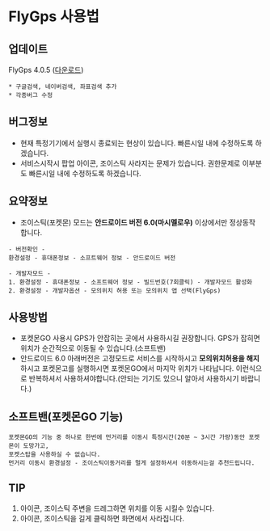 # FlyGps 사용법

## 업데이트
FlyGps 4.0.5 ([다운로드](https://github.com/SamBoKing/Secret/raw/master/FlyGps_4.0.5.apk))
```
* 구글검색, 네이버검색, 좌표검색 추가
* 각종버그 수정
```

## 버그정보
* 현재 특정기기에서 실행시 종료되는 현상이 있습니다. 빠른시일 내에 수정하도록 하겠습니다.
* 서비스시작시 팝업 아이콘, 조이스틱 사라지는 문제가 있습니다. 권한문제로 이부분도 빠른시일 내에 수정하도록 하겠습니다.

## 요약정보
* 조이스틱(포켓몬) 모드는 **안드로이드 버전 6.0(마시멜로우)** 이상에서만 정상동작 합니다.
```
- 버전확인 -
환경설정 - 휴대폰정보 - 소프트웨어 정보 - 안드로이드 버전

- 개발자모드 -
1. 환경설정 - 휴대폰정보 - 소프트웨어 정보 - 빌드번호(7회클릭) - 개발자모드 활성화
2. 환경설정 - 개발자옵션 - 모의위치 허용 또는 모의위치 앱 선택(FlyGps)
```

## 사용방법
* 포켓몬GO 사용시 GPS가 안잡히는 곳에서 사용하시길 권장합니다. GPS가 잡히면 위치가 순간적으로 이동될 수 있습니다.(소프트밴)
* 안드로이드 6.0 아래버전은 고정모드로 서비스를 시작하시고 **모의위치허용을 해지**하시고 포켓몬고를 실행하시면 포켓몬GO에서 마지막 위치가 나타납니다. 이런식으로 반복하셔서 사용하셔야합니다.(안되는 기기도 있으니 알아서 사용하시기 바랍니다.)

## 소프트밴(포켓몬GO 기능)
```
포켓몬GO의 기능 중 하나로 한번에 먼거리를 이동시 특정시간(20분 ~ 3시간 가량)동안 포켓몬이 도망가고, 
포켓스탑을 사용하실 수 없습니다.
먼거리 이동시 환경설정 - 조이스틱이동거리를 멀게 설정하셔서 이동하시는걸 추천드립니다.
```

## TIP
1. 아이콘, 조이스틱 주변을 드레그하면 위치를 이동 시킬수 있습니다.
2. 아이콘, 조이스틱을 길게 클릭하면 화면에서 사라집니다.
